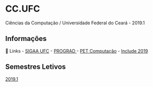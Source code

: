 # CC.UFC
Ciências da Computação / Universidade Federal do Ceará - 2019.1

## Informações

:link: Links
    - [SIGAA UFC](http://si3.ufc.br)
    - [PROGRAD ](http://www.prograd.ufc.br)
    - [PET Computação](http://www.petcomp.ufc.br)
    - [Include 2019](http://www.petcomp.ufc.br/include2019)

## Semestres Letivos
[2019.1](2019.1/README.md)
